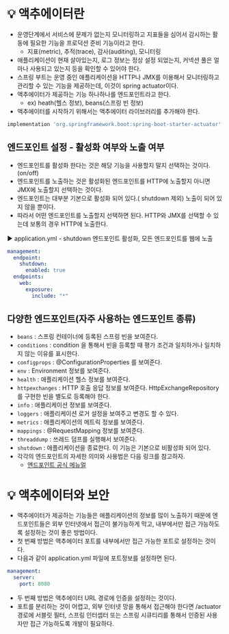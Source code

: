 # 💡 액추에이터란
- 운영단계에서 서비스에 문제가 없는지 모니터링하고 지표들을 심어서 감시하는 활동에 필요한 기능을 프로덕션 준비 기능이라고 한다.
  - 지표(metric), 추적(trace), 감사(auditing), 모니터링
- 애플리케이션이 현재 살아있는지, 로그 정보는 정상 설정 되었는지, 커넥션 풀은 얼마나 사용되고 있는지 등을 확인할 수 있어야 한다.
- 스프링 부트는 운영 중인 애플리케이션을 HTTP나 JMX를 이용해서 모니터링하고 관리할 수 있는 기능을 제공하는데, 이것이 spring actuator이다.
- 액추에이터가 제공하는 기능 하나하나를 엔드포인트라고 한다.
  - ex) heath(헬스 정보), beans(스프링 빈 정보)
- 액추에이터를 시작하기 위해서는 액추에이터 라이브러리를 추가해야 한다.

```groovy
implementation 'org.springframework.boot:spring-boot-starter-actuator' //actuator 추가
```

## 엔드포인트 설정 - 활성화 여부와 노출 여부
- 엔드포인트를 활성화 한다는 것은 해당 기능을 사용할지 말지 선택하는 것이다. (on/off)
- 엔드포인트를 노출하는 것은 활성화된 엔드포인트를 HTTP에 노출할지 아니면 JMX에 노출할지 선택하는 것이다.
- 엔드포인트는 대부분 기본으로 활성화 되어 있다.( shutdown 제외) 노출이 되어 있지 않을 뿐이다.
- 따라서 어떤 엔드포인트를 노출할지 선택하면 된다. HTTP와 JMX를 선택할 수 있는데 보통의 경우 HTTP에 노출한다.

▶️ application.yml - shutdown 엔드포인트 활성화, 모든 엔드포인트를 웹에 노출
```yml
management:
  endpoint:
    shutdown:
      enabled: true
  endpoints:
    web:
      exposure:
        include: "*"
```

## 다양한 엔드포인트(자주 사용하는 엔드포인트 종류)
- `beans` : 스프링 컨테이너에 등록된 스프링 빈을 보여준다.
- `conditions` : condition 을 통해서 빈을 등록할 때 평가 조건과 일치하거나 일치하지 않는 이유를 표시한다.
- `configprops` : @ConfigurationProperties 를 보여준다.
- `env` : Environment 정보를 보여준다.
- `health` : 애플리케이션 헬스 정보를 보여준다.
- `httpexchanges` : HTTP 호출 응답 정보를 보여준다. HttpExchangeRepository 를 구현한 빈을 별도로 등록해야 한다.
- `info` : 애플리케이션 정보를 보여준다.
- `loggers` : 애플리케이션 로거 설정을 보여주고 변경도 할 수 있다.
- `metrics` : 애플리케이션의 메트릭 정보를 보여준다.
- `mappings` : @RequestMapping 정보를 보여준다.
- `threaddump` : 쓰레드 덤프를 실행해서 보여준다.
- `shutdown` : 애플리케이션을 종료한다. 이 기능은 기본으로 비활성화 되어 있다.
- 각각의 엔드포인트의 자세한 의미와 사용법은 다음 링크를 참고하자.
  - [엔드포인트 공식 메뉴얼](https://docs.spring.io/spring-boot/docs/current/reference/html/actuator.html#actuator.endpoints)

# 💡 액추에이터와 보안
- 액추에이터가 제공하는 기능들은 애플리케이션의 정보를 많이 노출하기 때문에 엔드포인트들은 외부 인터넷에서 접근이 불가능하게 막고, 내부에서만 접근 가능하도록 설정하는 것이 좋은 방법이다.
- 첫 번째 방법은 액추에이터 포트를 내부에서만 접근 가능한 포트로 설정하는 것이다.
- 다음과 같이 application.yml 파일에 포트정보를 설정하면 된다.
```yml
management:
  server:
    port: 8080
```
- 두 번째 방법은 액추에이터 URL 경로에 인증을 설정하는 것이다.
- 포트를 분리하는 것이 어렵고, 외부 인터넷 망을 통해서 접근해야 한다면 /actuator 경로에 서블릿 필터, 스프링 인터셉터 또는 스프링 시큐티리를 통해서 인증된 사용자만 접근 가능하도록 개발이 필요하다.
